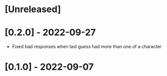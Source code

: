 [Unreleased]
===

[0.2.0] - 2022-09-27
===
- Fixed bad responses when last guess had more than one of a character

[0.1.0] - 2022-09-07
===
